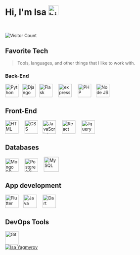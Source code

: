<h1>Hi, I'm Isa <img src="https://user-images.githubusercontent.com/1303154/88677602-1635ba80-d120-11ea-84d8-d263ba5fc3c0.gif" width="32px" alt="hi"></h1>
<br>

![Visitor Count](https://profile-counter.glitch.me/proxacker/count.svg)
<br>
<h2 align="left">Favorite Tech</h2>

> Tools, languages, and other things that I like to work with.

<h3>Back-End</h3>
<div><img
              src="https://cdn.jsdelivr.net/gh/devicons/devicon/icons/python/python-original.svg"
              width="43"
              height="43"
              alt="Python"
            />&nbsp &nbsp<img
              src="https://cdn.worldvectorlogo.com/logos/django.svg"
              width="43"
              height="43"
              alt="Django"
            />&nbsp&nbsp
            <img
              src="https://cdn.jsdelivr.net/gh/devicons/devicon/icons/flask/flask-original.svg"
              width="43"
              height="43"
              alt="Flask"
            />
            &nbsp &nbsp
              <img
              src="https://cdn.jsdelivr.net/gh/devicons/devicon/icons/express/express-original.svg"
              width="43"
              height="43"
              alt="express"
            />
            &nbsp &nbsp
            <img
              src="https://cdn.jsdelivr.net/gh/devicons/devicon/icons/php/php-original.svg"
              width="43"
              height="43"
              alt="PHP"
            />&nbsp &nbsp
            <img
            src="https://cdn.jsdelivr.net/gh/devicons/devicon/icons/nodejs/nodejs-original.svg"
            width="43"
            height="43"
            alt="Node JS"
          />
           <br></div>
<h2>Front-End</h2>
<div>
<img
src="https://cdn.jsdelivr.net/gh/devicons/devicon/icons/html5/html5-original.svg"
width="43"
height="43"
alt="HTML"
/>
&nbsp &nbsp
<img src='https://cdn.jsdelivr.net/gh/devicons/devicon@master/icons/css3/css3-original.svg'
width="43"
height="43"
alt="CSS"
/>&nbsp &nbsp
            <img
              src="https://cdn.jsdelivr.net/gh/devicons/devicon/icons/javascript/javascript-original.svg"
              width="43"
              height="43"
              alt="JavaScript"
            />
            &nbsp &nbsp
            <img
              src="https://cdn.jsdelivr.net/gh/devicons/devicon/icons/react/react-original.svg"
              width="43"
              height="43"
              alt="React"
            />
            &nbsp &nbsp
          <img src='https://cdn.jsdelivr.net/gh/devicons/devicon@master/icons/jquery/jquery-original-wordmark.svg'
              width="43"
              height="43"
              alt="Jquery"
            />
    </div>
  <h2>Databases</h2>   
  <div>
            <img
              src="https://cdn.jsdelivr.net/gh/devicons/devicon/icons/mongodb/mongodb-original.svg"
              width="43"
              height="43"
              alt="Mongo DB"
            />
            &nbsp &nbsp
            <img
              src="https://cdn.jsdelivr.net/gh/devicons/devicon/icons/postgresql/postgresql-original.svg"
              width="43"
              height="43"
              alt="PostgreSQL"
            />
            &nbsp &nbsp
      <img src='https://cdn.jsdelivr.net/gh/devicons/devicon@master/icons/mysql/mysql-original-wordmark.svg'
          width="48"
              height="48"
              alt="MySQL"/>
 <h2> App development</h2>
          <img
              src="https://cdn.worldvectorlogo.com/logos/flutter.svg"
              width="43"
              height="43"
              alt="Flutter"
            />&nbsp &nbsp
          <img
              src="https://cdn.worldvectorlogo.com/logos/java.svg"
              width="43"
              height="43"
              alt="Java"
            />
            &nbsp &nbsp
           <img
              src="https://cdn.jsdelivr.net/gh/devicons/devicon/icons/dart/dart-original.svg"
              width="43"
              height="43"
              alt="Dart"
            /></div>
 <h2>DevOps Tools</h2>          
            <img
              src="https://cdn.jsdelivr.net/gh/devicons/devicon/icons/git/git-original.svg"
              width="43"
              height="43"
              alt="Git"
            />
           <br> 
      <a href="#">
        <img src="https://github-readme-stats.vercel.app/api?username=iskasoft&show_icons=true&theme=react&count_private=true&include_all_commits=true" alt="Isa Yagmyrov" align="center" />
      </a>
      
